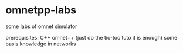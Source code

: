 # omnetpp-labs
some labs of omnet simulator

prerequisites:
C++
omnet++ (just do the tic-toc tuto it is enough)
some basis knowledge in networks
